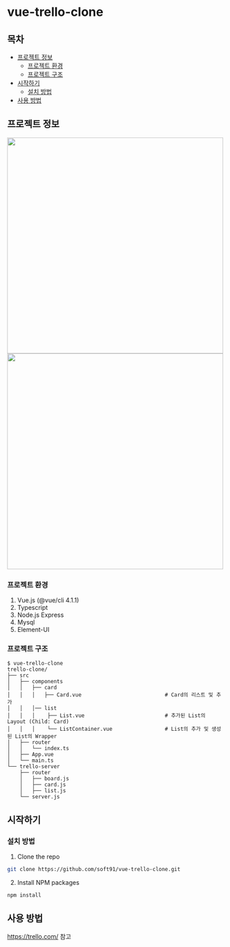 # vue-trello-clone

## 목차

* [프로젝트 정보](#프로젝트-정보)
  * [프로젝트 환경](#프로젝트-환경)
  * [프로젝트 구조](#프로젝트-구조)
* [시작하기](#시작하기)
  * [설치 방법](#설치-방법)
* [사용 방법](#사용-방법)


## 프로젝트 정보

<img src="http://soft91.ipdisk.co.kr:80/publist/HDD1/%EB%AC%B8%EC%84%9C/Git/vue-trello-clone/vue-trello-clone(main).png" width="500" height="500"/>
<img src="http://soft91.ipdisk.co.kr:80/publist/HDD1/%EB%AC%B8%EC%84%9C/Git/vue-trello-clone/vue-trello-clone(list).png" width="500" height="500"/>


### 프로젝트 환경

1. Vue.js (@vue/cli 4.1.1)
2. Typescript
3. Node.js Express
4. Mysql
5. Element-UI

### 프로젝트 구조

```
$ vue-trello-clone
trello-clone/
├── src
│   ├── components
│   │   ├── card
│   │   │   ├── Card.vue                           # Card의 리스트 및 추가
│   │   │── list
│   │   │    ├── List.vue                          # 추가된 List의 Layout (Child: Card)
│   │   │    └── ListContainer.vue                 # List의 추가 및 생성된 List의 Wrapper
│   ├── router
│   │   └── index.ts
│   ├── App.vue
│   └── main.ts
└── trello-server
    ├── router
    │   ├── board.js
    │   ├── card.js
    │   ├── list.js
    └── server.js
```

## 시작하기

### 설치 방법

1. Clone the repo
```sh
git clone https://github.com/soft91/vue-trello-clone.git
```
2. Install NPM packages
```sh
npm install
```

## 사용 방법
<https://trello.com/> 참고

